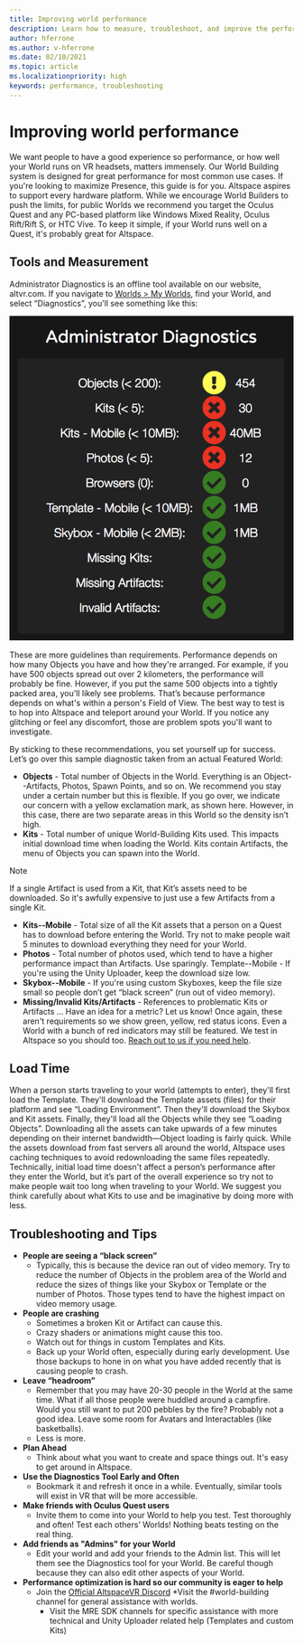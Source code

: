 ```yaml
---
title: Improving world performance
description: Learn how to measure, troubleshoot, and improve the performance of your AltspaceVR worlds.
author: hferrone
ms.author: v-hferrone
ms.date: 02/10/2021
ms.topic: article
ms.localizationpriority: high
keywords: performance, troubleshooting
---
```


# Improving world performance

We want people to have a good experience so performance, or how well your World runs on VR headsets, matters immensely. Our World Building system is designed for great performance for most common use cases. If you're looking to maximize Presence, this guide is for you. Altspace aspires to support every hardware platform. While we encourage World Builders to push the limits, for public Worlds we recommend you target the Oculus Quest and any PC-based platform like Windows Mixed Reality, Oculus Rift/Rift S, or HTC Vive. To keep it simple, if your World runs well on a Quest, it's probably great for Altspace.

## Tools and Measurement

Administrator Diagnostics is an offline tool available on our website, altvr.com. If you navigate to [Worlds > My Worlds](https://account.altvr.com/users/sign_in), find your World, and select “Diagnostics”, you'll see something like this:

![Administrator diagnostics window](images/performance.png)

These are more guidelines than requirements. Performance depends on how many Objects you have and how they're arranged. For example, if you have 500 objects spread out over 2 kilometers, the performance will probably be fine. However, if you put the same 500 objects into a tightly packed area, you'll likely see problems. That’s because performance depends on what's within a person's Field of View. The best way to test is to hop into Altspace and teleport around your World. If you notice any glitching or feel any discomfort, those are problem spots you'll want to investigate.

By sticking to these recommendations, you set yourself up for success. Let’s go over this sample diagnostic taken from an actual Featured World: 

* **Objects** - Total number of Objects in the World. Everything is an Object--Artifacts, Photos, Spawn Points, and so on. We recommend you stay under a certain number but this is flexible. If you go over, we indicate our concern with a yellow exclamation mark, as shown here. However, in this case, there are two separate areas in this World so the density isn’t high.
* **Kits** - Total number of unique World-Building Kits used. This impacts initial download time when loading the World. Kits contain Artifacts, the menu of Objects you can spawn into the World. 

> [!NOTE] 
> If a single Artifact is used from a Kit, that Kit’s assets need to be downloaded. So it's awfully expensive to just use a few Artifacts from a single Kit. 

* **Kits--Mobile** - Total size of all the Kit assets that a person on a Quest has to download before entering the World. Try not to make people wait 5 minutes to download everything they need for your World.
* **Photos** - Total number of photos used, which tend to have a higher performance impact than Artifacts. Use sparingly.
Template--Mobile - If you're using the Unity Uploader, keep the download size low.
* **Skybox--Mobile** - If you're using custom Skyboxes, keep the file size small so people don’t get “black screen” (run out of video memory).
* **Missing/Invalid Kits/Artifacts** - References to problematic Kits or Artifacts
... Have an idea for a metric? Let us know!
Once again, these aren't requirements so we show green, yellow, red status icons. Even a World with a bunch of red indicators may still be featured. We test in Altspace so you should too. [Reach out to us if you need help](getting-help.md). 

## Load Time

When a person starts traveling to your world (attempts to enter), they'll first load the Template. They'll download the Template assets (files) for their platform and see “Loading Environment”. Then they'll download the Skybox and Kit assets. Finally, they'll load all the Objects while they see “Loading Objects”. Downloading all the assets can take upwards of a few minutes depending on their internet bandwidth—Object loading is fairly quick. While the assets download from fast servers all around the world, Altspace uses caching techniques to avoid redownloading the same files repeatedly. Technically, initial load time doesn't affect a person’s performance after they enter the World, but it’s part of the overall experience so try not to make people wait too long when traveling to your World. We suggest you think carefully about what Kits to use and be imaginative by doing more with less.

## Troubleshooting and Tips

* **People are seeing a “black screen”**
    * Typically, this is because the device ran out of video memory. Try to reduce the number of Objects in the problem area of the World and reduce the sizes of things like your Skybox or Template or the number of Photos. Those types tend to have the highest impact on video memory usage.
* **People are crashing**
    * Sometimes a broken Kit or Artifact can cause this.
    * Crazy shaders or animations might cause this too.
    * Watch out for things in custom Templates and Kits.
    * Back up your World often, especially during early development. Use those backups to hone in on what you have added recently that is causing people to crash.
* **Leave “headroom”**
    * Remember that you may have 20-30 people in the World at the same time. What if all those people were huddled around a campfire. Would you still want to put 200 pebbles by the fire? Probably not a good idea. Leave some room for Avatars and Interactables (like basketballs).
    * Less is more.
* **Plan Ahead**
    * Think about what you want to create and space things out. It's easy to get around in Altspace.
* **Use the Diagnostics Tool Early and Often**
    * Bookmark it and refresh it once in a while. Eventually, similar tools will exist in VR that will be more accessible.
* **Make friends with Oculus Quest users**
    * Invite them to come into your World to help you test. Test thoroughly and often! Test each others’ Worlds! Nothing beats testing on the real thing.
* **Add friends as "Admins" for your World**
    * Edit your world and add your friends to the Admin list. This will let them see the Diagnostics tool for your World. Be careful though because they can also edit other aspects of your World. 
* **Performance optimization is hard so our community is eager to help**
    * Join the [Official AltspaceVR Discord](https://discordapp.com/invite/altspacevr) 
        *Visit the #world-building channel for general assistance with worlds.
        * Visit the MRE SDK channels for specific assistance with more technical and Unity Uploader related help (Templates and custom Kits)